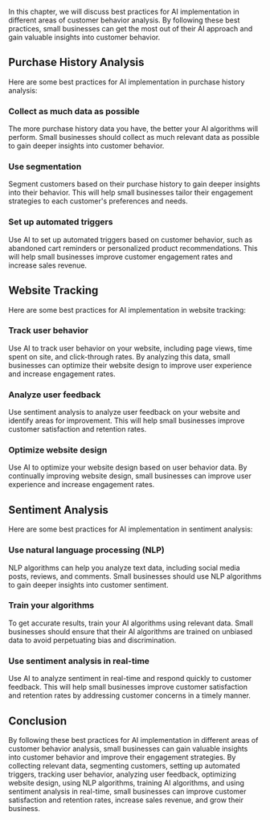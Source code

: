 

In this chapter, we will discuss best practices for AI implementation in different areas of customer behavior analysis. By following these best practices, small businesses can get the most out of their AI approach and gain valuable insights into customer behavior.

Purchase History Analysis
-------------------------

Here are some best practices for AI implementation in purchase history analysis:

### Collect as much data as possible

The more purchase history data you have, the better your AI algorithms will perform. Small businesses should collect as much relevant data as possible to gain deeper insights into customer behavior.

### Use segmentation

Segment customers based on their purchase history to gain deeper insights into their behavior. This will help small businesses tailor their engagement strategies to each customer's preferences and needs.

### Set up automated triggers

Use AI to set up automated triggers based on customer behavior, such as abandoned cart reminders or personalized product recommendations. This will help small businesses improve customer engagement rates and increase sales revenue.

Website Tracking
----------------

Here are some best practices for AI implementation in website tracking:

### Track user behavior

Use AI to track user behavior on your website, including page views, time spent on site, and click-through rates. By analyzing this data, small businesses can optimize their website design to improve user experience and increase engagement rates.

### Analyze user feedback

Use sentiment analysis to analyze user feedback on your website and identify areas for improvement. This will help small businesses improve customer satisfaction and retention rates.

### Optimize website design

Use AI to optimize your website design based on user behavior data. By continually improving website design, small businesses can improve user experience and increase engagement rates.

Sentiment Analysis
------------------

Here are some best practices for AI implementation in sentiment analysis:

### Use natural language processing (NLP)

NLP algorithms can help you analyze text data, including social media posts, reviews, and comments. Small businesses should use NLP algorithms to gain deeper insights into customer sentiment.

### Train your algorithms

To get accurate results, train your AI algorithms using relevant data. Small businesses should ensure that their AI algorithms are trained on unbiased data to avoid perpetuating bias and discrimination.

### Use sentiment analysis in real-time

Use AI to analyze sentiment in real-time and respond quickly to customer feedback. This will help small businesses improve customer satisfaction and retention rates by addressing customer concerns in a timely manner.

Conclusion
----------

By following these best practices for AI implementation in different areas of customer behavior analysis, small businesses can gain valuable insights into customer behavior and improve their engagement strategies. By collecting relevant data, segmenting customers, setting up automated triggers, tracking user behavior, analyzing user feedback, optimizing website design, using NLP algorithms, training AI algorithms, and using sentiment analysis in real-time, small businesses can improve customer satisfaction and retention rates, increase sales revenue, and grow their business.
